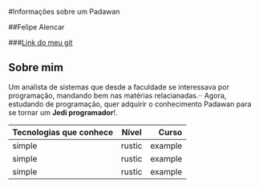 #Informações sobre um Padawan

##Felipe Alencar

###[Link do meu git](https://github.com/fsalencar)


Sobre mim
---------

Um analista de sistemas que desde a faculdade se interessava por programação, mandando bem nas matérias relacianadas.··
Agora, estudando de programação, quer adquirir o conhecimento Padawan para se tornar um **Jedi programador**!.

| Tecnologias que conhece       | Nível           | Curso  |
| ------------- |:-------------:| -----:|
| simple      | rustic | example |
| simple      | rustic | example |
| simple      | rustic | example |